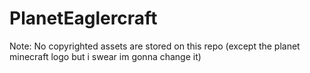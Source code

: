 # PlanetEaglercraft

Note: No copyrighted assets are stored on this repo (except the planet minecraft logo but i swear im gonna change it)
